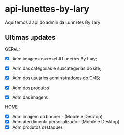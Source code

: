 # api-lunettes-by-lary
Aqui temos a api do admin da Lunnetes By Lary

## Ultimas updates

GERAL:
- [X] Adm imagens carrosel # Lunettes By Lary;
- [X] Adm das categorias e subcategorias do site;
- [X] Adm dos usuários administradores do CMS;
- [X] Adm dos produtos
- [X] Adm das imagens


HOME
- [X] Adm imagem do banner - (Mobile e Desktop)
- [X] Adm atendimento personalizado - (Mobile e Desktop)
- [X] Adm produtos destaques